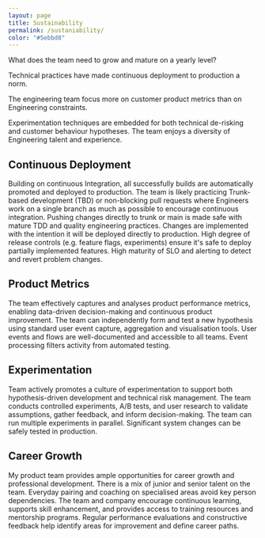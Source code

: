 ```yaml
---
layout: page
title: Sustainability
permalink: /sustaniability/
color: "#5ebbd8"
---
```


What does the team need to grow and mature on a yearly level?

Technical practices have made continuous deployment to production a norm. 

The engineering team focus more on customer product metrics than on Engineering constraints. 

Experimentation techniques are embedded for both technical de-risking and customer behaviour hypotheses. The team enjoys a diversity of Engineering talent and experience.

## Continuous Deployment
Building on continuous Integration, all successfully builds are automatically promoted and deployed to production. The team is likely practicing Trunk-based development (TBD) or non-blocking pull requests where Engineers work on a single branch as much as possible to encourage continuous integration. Pushing changes directly to trunk or main is made safe with mature TDD and quality engineering practices.  Changes are implemented with the intention it will be deployed directly to production. High degree of release controls (e.g. feature flags, experiments) ensure it's safe to deploy partially implemented features. High maturity of SLO and alerting to detect and revert problem changes.


## Product Metrics
The team effectively captures and analyses product performance metrics, enabling data-driven decision-making and continuous product improvement. The team can independently form and test a new hypothesis using standard user event capture, aggregation and visualisation tools. User events and flows are well-documented and accessible to all teams. Event processing filters activity from automated testing.

## Experimentation
Team actively promotes a culture of experimentation to support both hypothesis-driven development and technical risk management. The team conducts controlled experiments, A/B tests, and user research to validate assumptions, gather feedback, and inform decision-making. The team can run multiple experiments in parallel. Significant system changes can be safely tested in production.

## Career Growth
My product team provides ample opportunities for career growth and professional development. There is a mix of junior and senior talent on the team. Everyday pairing and coaching on specialised areas avoid key person dependencies. The team and company encourage continuous learning, supports skill enhancement, and provides access to training resources and mentorship programs. Regular performance evaluations and constructive feedback help identify areas for improvement and define career paths.

